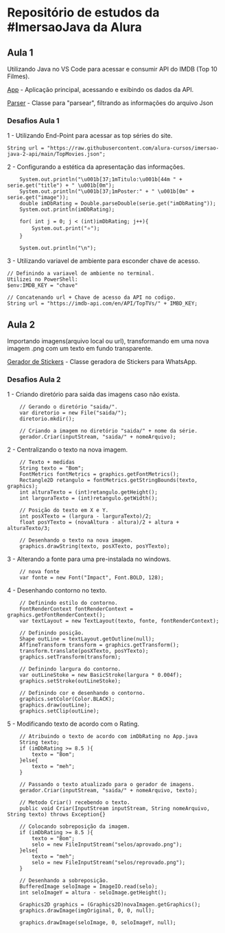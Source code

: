 # Repositório de estudos da #ImersaoJava da Alura

## Aula 1

Utilizando Java no VS Code para acessar e consumir API do IMDB (Top 10 Filmes).

[App](https://github.com/carpinellx/alura-Imersao-Java-2/blob/main/alura-stickers/src/App.java) - Aplicação principal, acessando e exibindo os dados da API.

[Parser](https://github.com/carpinellx/alura-Imersao-Java-2/blob/main/alura-stickers/src/JsonParser.java) - Classe para "parsear", filtrando as informações do arquivo Json

### Desafios Aula 1

1 - Utilizando End-Point para acessar as top séries do site.

    String url = "https://raw.githubusercontent.com/alura-cursos/imersao-java-2-api/main/TopMovies.json";

2 - Configurando a estética da apresentação das informações.

        System.out.println("\u001b[37;1mTitulo:\u001b[44m " + serie.get("title") + " \u001b[0m");
        System.out.println("\u001b[37;1mPoster:" + " \u001b[0m" + serie.get("image"));
        double imDbRating = Double.parseDouble(serie.get("imDbRating"));
        System.out.println(imDbRating);

        for( int j = 0; j < (int)imDbRating; j++){
            System.out.print("⭐️");
        }

        System.out.println("\n");

3 - Utilizando variavel de ambiente para esconder chave de acesso.

    // Definindo a variavel de ambiente no terminal.
    Utilizei no PowerShell:
    $env:IMDB_KEY = "chave"                                         

    // Concatenando url + Chave de acesso da API no codigo.
    String url = "https://imdb-api.com/en/API/TopTVs/" + IMBD_KEY;  

## Aula 2

Importando imagens(arquivo local ou url), transformando em uma nova imagem .png com um texto em fundo transparente.

[Gerador de Stickers](https://github.com/carpinellx/alura-Imersao-Java-2/blob/main/alura-stickers/src/GeradoraDeFigurinhas.java) - Classe geradora de Stickers para WhatsApp.

### Desafios Aula 2

1 - Criando diretório para saida das imagens caso não exista.

        // Gerando o diretório "saida/".
        var diretorio = new File("saida/");
        diretorio.mkdir();                                  

        // Criando a imagem no diretório "saida/" + nome da série.
        gerador.Criar(inputStream, "saida/" + nomeArquivo); 

2 - Centralizando o texto na nova imagem.

        // Texto + medidas
        String texto = "Bom";
        FontMetrics fontMetrics = graphics.getFontMetrics();
        Rectangle2D retangulo = fontMetrics.getStringBounds(texto, graphics);
        int alturaTexto = (int)retangulo.getHeight();
        int larguraTexto = (int)retangulo.getWidth();

        // Posição do texto em X e Y.
        int posXTexto = (largura - larguraTexto)/2;
        float posYTexto = (novaAltura - altura)/2 + altura + alturaTexto/3;

        // Desenhando o texto na nova imagem.
        graphics.drawString(texto, posXTexto, posYTexto);

3 - Alterando a fonte para uma pre-instalada no windows.

        // nova fonte
        var fonte = new Font("Impact", Font.BOLD, 128);

4 - Desenhando contorno no texto.

        // Definindo estilo do contorno.
        FontRenderContext fontRenderContext = graphics.getFontRenderContext();
        var textLayout = new TextLayout(texto, fonte, fontRenderContext);

        // Definindo posição.
        Shape outLine = textLayout.getOutline(null);
        AffineTransform transform = graphics.getTransform();
        transform.translate(posXTexto, posYTexto);
        graphics.setTransform(transform);

        // Definindo largura do contorno.
        var outLineStoke = new BasicStroke(largura * 0.004f);
        graphics.setStroke(outLineStoke);

        // Definindo cor e desenhando o contorno.
        graphics.setColor(Color.BLACK);
        graphics.draw(outLine);
        graphics.setClip(outLine);

5 - Modificando texto de acordo com o Rating.

        // Atribuindo o texto de acordo com imDbRating no App.java
        String texto;
        if (imDbRating >= 8.5 ){
            texto = "Bom";
        }else{
            texto = "meh";
        }

        // Passando o texto atualizado para o gerador de imagens.
        gerador.Criar(inputStream, "saida/" + nomeArquivo, texto);

        // Metodo Criar() recebendo o texto.
        public void Criar(InputStream inputStream, String nomeArquivo, String texto) throws Exception{}

        // Colocando sobreposição da imagem.
        if (imDbRating >= 8.5 ){
            texto = "Bom";
            selo = new FileInputStream("selos/aprovado.png");
        }else{
            texto = "meh";
            selo = new FileInputStream("selos/reprovado.png");
        }

        // Desenhando a sobreposição.
        BufferedImage seloImage = ImageIO.read(selo);
        int seloImageY = altura - seloImage.getHeight();

        Graphics2D graphics = (Graphics2D)novaImagen.getGraphics();
        graphics.drawImage(imgOriginal, 0, 0, null);

        graphics.drawImage(seloImage, 0, seloImageY, null);
